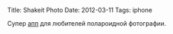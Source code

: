Title: Shakeit Photo
Date: 2012-03-11
Tags: iphone

<div class="text">Супер <a href="http://bananacameraco.com/shakeitphoto/">апп</a> для любителей полароидной фотографии.</div>
